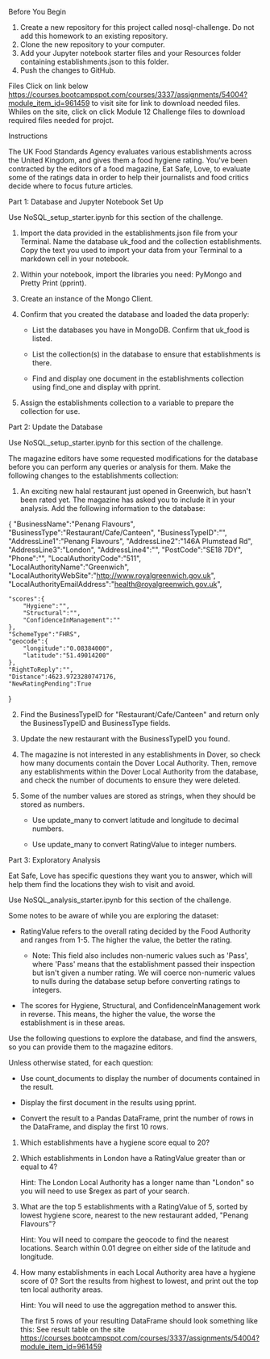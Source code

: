 Before You Begin

1. Create a new repository for this project called nosql-challenge. Do not add this homework to an existing repository.
2. Clone the new repository to your computer.
3. Add your Jupyter notebook starter files and your Resources folder containing establishments.json to this folder.
4. Push the changes to GitHub.

Files
Click on link below https://courses.bootcampspot.com/courses/3337/assignments/54004?module_item_id=961459 to visit site for link to download needed files. Whiles on the site, click on click Module 12 Challenge files to download required files needed for projct.



Instructions

The UK Food Standards Agency evaluates various establishments across the United Kingdom, and gives them a food hygiene rating. You've been contracted by the editors of a food magazine, Eat Safe, Love, to evaluate some of the ratings data in order to help their journalists and food critics decide where to focus future articles.

Part 1: Database and Jupyter Notebook Set Up

Use NoSQL_setup_starter.ipynb for this section of the challenge.

1. Import the data provided in the establishments.json file from your Terminal. Name the database uk_food and the collection establishments. Copy the text you used to import your data from your Terminal to a markdown cell in your notebook.
2. Within your notebook, import the libraries you need: PyMongo and Pretty Print (pprint).

3. Create an instance of the Mongo Client.
4. Confirm that you created the database and loaded the data properly:
    * List the databases you have in MongoDB. Confirm that uk_food is listed.

    * List the collection(s) in the database to ensure that establishments is there.

    * Find and display one document in the establishments collection using find_one and display with pprint.

5. Assign the establishments collection to a variable to prepare the collection for use.

Part 2: Update the Database

Use NoSQL_setup_starter.ipynb for this section of the challenge.

The magazine editors have some requested modifications for the database before you can perform any queries or analysis for them. Make the following changes to the establishments collection:

1.  An exciting new halal restaurant just opened in Greenwich, but hasn't been rated yet. The magazine has asked you to include it in your analysis. Add the following information to the database:

{
    "BusinessName":"Penang Flavours",
    "BusinessType":"Restaurant/Cafe/Canteen",
    "BusinessTypeID":"",
    "AddressLine1":"Penang Flavours",
    "AddressLine2":"146A Plumstead Rd",
    "AddressLine3":"London",
    "AddressLine4":"",
    "PostCode":"SE18 7DY",
    "Phone":"",
    "LocalAuthorityCode":"511",
    "LocalAuthorityName":"Greenwich",
    "LocalAuthorityWebSite":"http://www.royalgreenwich.gov.uk",
    "LocalAuthorityEmailAddress":"health@royalgreenwich.gov.uk",

    "scores":{
        "Hygiene":"",
        "Structural":"",
        "ConfidenceInManagement":""
    },
    "SchemeType":"FHRS",
    "geocode":{
        "longitude":"0.08384000",
        "latitude":"51.49014200"
    },
    "RightToReply":"",
    "Distance":4623.9723280747176,
    "NewRatingPending":True
}

2. Find the BusinessTypeID for "Restaurant/Cafe/Canteen" and return only the BusinessTypeID and BusinessType fields.

3. Update the new restaurant with the BusinessTypeID you found.

4. The magazine is not interested in any establishments in Dover, so check how many documents contain the Dover Local Authority. Then, remove any establishments within the Dover Local Authority from the database, and check the number of documents to ensure they were deleted.

5. Some of the number values are stored as strings, when they should be stored as numbers.

    * Use update_many to convert latitude and longitude to decimal numbers.

    * Use update_many to convert RatingValue to integer numbers.


Part 3: Exploratory Analysis

Eat Safe, Love has specific questions they want you to answer, which will help them find the locations they wish to visit and avoid.

Use NoSQL_analysis_starter.ipynb for this section of the challenge.

Some notes to be aware of while you are exploring the dataset:

* RatingValue refers to the overall rating decided by the Food Authority and ranges from 1-5. The higher the value, the better the rating.

    * Note: This field also includes non-numeric values such as 'Pass', where 'Pass' means that the establishment passed their inspection but isn't given a number rating. We will coerce non-numeric values to nulls during the database setup before converting ratings to integers.
* The scores for Hygiene, Structural, and ConfidenceInManagement work in reverse. This means, the higher the value, the worse the establishment is in these areas.

Use the following questions to explore the database, and find the answers, so you can provide them to the magazine editors.

Unless otherwise stated, for each question:

* Use count_documents to display the number of documents contained in the result.

* Display the first document in the results using pprint.

* Convert the result to a Pandas DataFrame, print the number of rows in the DataFrame, and display the first 10 rows.

1. Which establishments have a hygiene score equal to 20?

2. Which establishments in London have a RatingValue greater than or equal to 4?

    Hint: The London Local Authority has a longer name than "London" so you will need to use $regex as part of your search.

3. What are the top 5 establishments with a RatingValue of 5, sorted by lowest hygiene score, nearest to the new restaurant added, "Penang Flavours"?

    Hint: You will need to compare the geocode to find the nearest locations. Search within 0.01 degree on either side of the latitude and longitude.

4. How many establishments in each Local Authority area have a hygiene score of 0? Sort the results from highest to lowest, and print out the top ten local authority areas.

    Hint: You will need to use the aggregation method to answer this.

    The first 5 rows of your resulting DataFrame should look something like this: See result table on the site https://courses.bootcampspot.com/courses/3337/assignments/54004?module_item_id=961459
